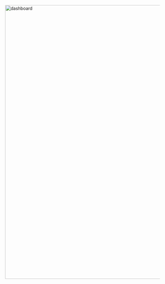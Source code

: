 <img width="1562" height="887" alt="dashboard" src="https://github.com/user-attachments/assets/a549ed44-5ae8-4cff-9954-a202554b6b65" />
